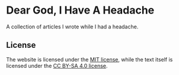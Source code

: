 # Dear God, I Have A Headache

A collection of articles I wrote while I had a headache.

## License

The website is licensed under the [MIT license](LICENSE),
while the text itself is licensed under the
[CC BY-SA 4.0 license](TEXT-LICENSE).

